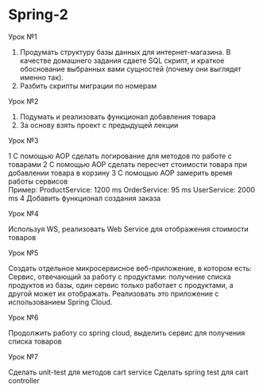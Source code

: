 # Spring-2
Урок №1
1. Продумать структуру базы данных для интернет-магазина. В качестве домашнего задания
   сдаете SQL скрипт, и краткое обоснование выбранных вами сущностей (почему они выглядят
   именно так).
2. Разбить скрипты миграции по номерам

Урок №2
1. Подумать и реализовать функционал добавления товара
2. За основу взять проект с предыдущей лекции

Урок №3

1 С помощью AOP cделать логирование для методов по работе с товарами
2 С помощью AOP cделать переcчет стоимости товара при добавлении товара в корзину
3 С помощью AOP замерить время работы сервисов     
      Пример:
         ProductService: 1200 ms
         OrderService: 95 ms
         UserService: 2000 ms
4 Добавить функционал создания заказа

Урок №4

Используя WS, реализовать Web Service для отображения стоимости товаров

Урок №5

Создать отдельное микросервисное веб-приложение, в котором есть:
 Сервис, отвечающий за работу с продуктами: получение списка продуктов из базы,
 один сервис только работает с продуктами, а другой может их отображать. Реализовать это приложение с использованием Spring Cloud.
 
 Урок №6
 
Продолжить работу со spring cloud, выделить сервис для получения списка товаров

Урок №7

Сделать unit-test для методов cart service
Сделать spring test для cart controller

